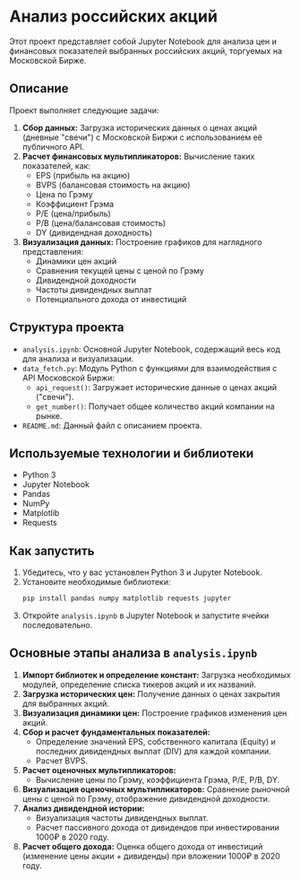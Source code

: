 # Анализ российских акций

Этот проект представляет собой Jupyter Notebook для анализа цен и финансовых показателей выбранных российских акций, торгуемых на Московской Бирже.

## Описание

Проект выполняет следующие задачи:
1.  **Сбор данных:** Загрузка исторических данных о ценах акций (дневные "свечи") с Московской Биржи с использованием её публичного API.
2.  **Расчет финансовых мультипликаторов:** Вычисление таких показателей, как:
    *   EPS (прибыль на акцию)
    *   BVPS (балансовая стоимость на акцию)
    *   Цена по Грэму
    *   Коэффициент Грэма
    *   P/E (цена/прибыль)
    *   P/B (цена/балансовая стоимость)
    *   DY (дивидендная доходность)
3.  **Визуализация данных:** Построение графиков для наглядного представления:
    *   Динамики цен акций
    *   Сравнения текущей цены с ценой по Грэму
    *   Дивидендной доходности
    *   Частоты дивидендных выплат
    *   Потенциального дохода от инвестиций

## Структура проекта

*   `analysis.ipynb`: Основной Jupyter Notebook, содержащий весь код для анализа и визуализации.
*   `data_fetch.py`: Модуль Python с функциями для взаимодействия с API Московской Биржи:
    *   `api_request()`: Загружает исторические данные о ценах акций ("свечи").
    *   `get_number()`: Получает общее количество акций компании на рынке.
*   `README.md`: Данный файл с описанием проекта.

## Используемые технологии и библиотеки

*   Python 3
*   Jupyter Notebook
*   Pandas
*   NumPy
*   Matplotlib
*   Requests

## Как запустить

1.  Убедитесь, что у вас установлен Python 3 и Jupyter Notebook.
2.  Установите необходимые библиотеки:
    ```bash
    pip install pandas numpy matplotlib requests jupyter
    ```
3.  Откройте `analysis.ipynb` в Jupyter Notebook и запустите ячейки последовательно.

## Основные этапы анализа в `analysis.ipynb`

1.  **Импорт библиотек и определение констант:** Загрузка необходимых модулей, определение списка тикеров акций и их названий.
2.  **Загрузка исторических цен:** Получение данных о ценах закрытия для выбранных акций.
3.  **Визуализация динамики цен:** Построение графиков изменения цен акций.
4.  **Сбор и расчет фундаментальных показателей:**
    *   Определение значений EPS, собственного капитала (Equity) и последних дивидендных выплат (DIV) для каждой компании.
    *   Расчет BVPS.
5.  **Расчет оценочных мультипликаторов:**
    *   Вычисление цены по Грэму, коэффициента Грэма, P/E, P/B, DY.
6.  **Визуализация оценочных мультипликаторов:** Сравнение рыночной цены с ценой по Грэму, отображение дивидендной доходности.
7.  **Анализ дивидендной истории:**
    *   Визуализация частоты дивидендных выплат.
    *   Расчет пассивного дохода от дивидендов при инвестировании 1000₽ в 2020 году.
8.  **Расчет общего дохода:** Оценка общего дохода от инвестиций (изменение цены акции + дивиденды) при вложении 1000₽ в 2020 году.